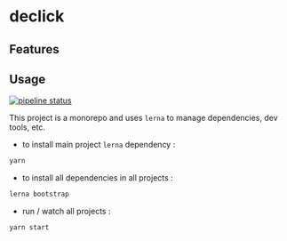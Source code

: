 # declick

## Features

## Usage

[![pipeline status](https://gitlab.com/colombbus/declick/badges/master/pipeline.svg)](https://gitlab.com/colombbus/declick/-/commits/master)

This project is a monorepo and uses `lerna` to manage dependencies, dev tools, etc.

- to install main project `lerna` dependency :

```bash
yarn
```

- to install all dependencies in all projects :

```bash
lerna bootstrap
```

- run / watch all projects :

```bash
yarn start
```
